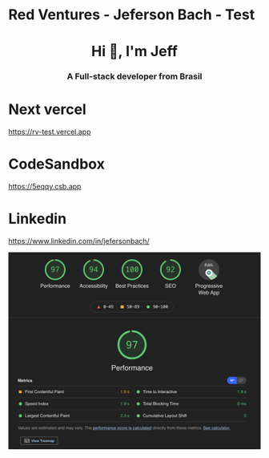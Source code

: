 # Red Ventures - Jeferson Bach - Test

<h1 align="center">Hi 👋, I'm Jeff</h1>
<h3 align="center">A Full-stack developer from Brasil</h3>

# Next vercel
https://rv-test.vercel.app


# CodeSandbox 
https://5eqqy.csb.app


# Linkedin
 https://www.linkedin.com/in/jefersonbach/



<img src="lighthouse.png" />